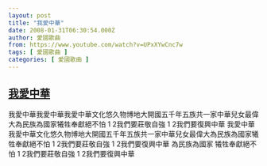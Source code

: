 ```yaml
---
layout: post
title: "我愛中華"
date: 2008-01-31T06:30:54.000Z
author: 愛國歌曲
from: https://www.youtube.com/watch?v=UPxXYwCnc7w
tags: [ 愛國歌曲 ]
categories: [ 愛國歌曲 ]
---
```

<!--1201761054000-->
[我愛中華](https://www.youtube.com/watch?v=UPxXYwCnc7w)
------

<div>
我愛中華我愛中華我愛中華文化悠久物博地大開國五千年五族共一家中華兒女最偉大為民族為國家犧牲奉獻絕不怕 1 2我們要莊敬自強 1 2我們要復興中華 我愛中華我愛中華文化悠久物博地大開國五千年五族共一家中華兒女最偉大為民族為國家犧牲奉獻絕不怕 1 2我們要莊敬自強 1 2我們要復興中華 為民族為國家 犧牲奉獻絕不怕 1 2我們要莊敬自強 1 2我們要復興中華
</div>
